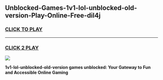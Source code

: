 
## Unblocked-Games-1v1-lol-unblocked-old-version-Play-Online-Free-dil4j
<h3>
<a href="https://premium76.site?title=1v1-lol-unblocked-old-version&ref=26A">CLICK TO PLAY</a></h3>
<hr>

<h3>
<a href="https://premium76.site?title=1v1-lol-unblocked-old-version&ref=26A">CLICK 2 PLAY</a>
  
</h3>

<a href="https://premium76.site?title=1v1-lol-unblocked-old-version&ref=26A"><img src="https://clearcache.store/games.png"></a>


**1v1-lol-unblocked-old-version games unblocked: Your Gateway to Fun and Accessible Online Gaming**

